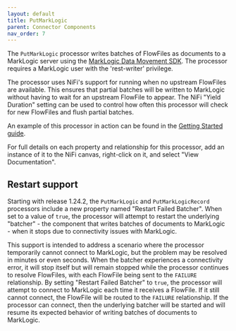 ```yaml
---
layout: default
title: PutMarkLogic
parent: Connector Components
nav_order: 7
---
```


The `PutMarkLogic` processor writes batches of FlowFiles as documents to a MarkLogic server using the 
[MarkLogic Data Movement SDK](https://docs.marklogic.com/guide/java/data-movement). The processor requires a MarkLogic 
user with the 'rest-writer' privilege.

The processor uses NiFi's support for running when no upstream FlowFiles are available. This ensures that partial 
batches will be written to MarkLogic without having to wait for an upstream FlowFile to appear. The NiFi 
"Yield Duration" setting can be used to control how often this processor will check for new FlowFiles and flush 
partial batches.

An example of this processor in action can be found in the [Getting Started guide](../getting-started.md).

For full details on each property and relationship for this processor, add an instance of it to the NiFi canvas,
right-click on it, and select "View Documentation".

## Restart support

Starting with release 1.24.2, the `PutMarkLogic` and `PutMarkLogicRecord` processors include a new property named 
"Restart Failed Batcher". When set to a value of `true`, the processor will attempt to restart the underlying 
"batcher" - the component that writes batches of documents to MarkLogic - when it stops due to connectivity issues with 
MarkLogic. 

This support is intended to address a scenario where the processor temporarily cannot connect to MarkLogic, but the 
problem may be resolved in minutes or even seconds. When the batcher experiences a connectivity error, it will stop 
itself but will remain stopped while the processor continues to resolve FlowFiles, with each FlowFile being sent to 
the `FAILURE` relationship. By setting "Restart Failed Batcher" to `true`, the processor will attempt to connect to 
MarkLogic each time it receives a FlowFile. If it still cannot connect, the FlowFile will be routed to the `FAILURE`
relationship. If the processor can connect, then the underlying batcher will be started and will resume its expected
behavior of writing batches of documents to MarkLogic.

